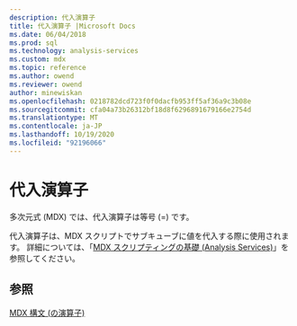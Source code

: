 ```yaml
---
description: 代入演算子
title: 代入演算子 |Microsoft Docs
ms.date: 06/04/2018
ms.prod: sql
ms.technology: analysis-services
ms.custom: mdx
ms.topic: reference
ms.author: owend
ms.reviewer: owend
author: minewiskan
ms.openlocfilehash: 0218782dcd723f0f0dacfb953ff5af36a9c3b08e
ms.sourcegitcommit: cfa04a73b26312bf18d8f6296891679166e2754d
ms.translationtype: MT
ms.contentlocale: ja-JP
ms.lasthandoff: 10/19/2020
ms.locfileid: "92196066"
---
```

# <a name="assignment-operators"></a>代入演算子


  多次元式 (MDX) では、代入演算子は等号 (=) です。  
  
 代入演算子は、MDX スクリプトでサブキューブに値を代入する際に使用されます。 詳細については、「[MDX スクリプティングの基礎 (Analysis Services)](/analysis-services/multidimensional-models/mdx/mdx-scripting-fundamentals-analysis-services)」を参照してください。  
  
## <a name="see-also"></a>参照  
 [MDX 構文 &#40;の演算子&#41;](../mdx/operators-mdx-syntax.md)  
  
